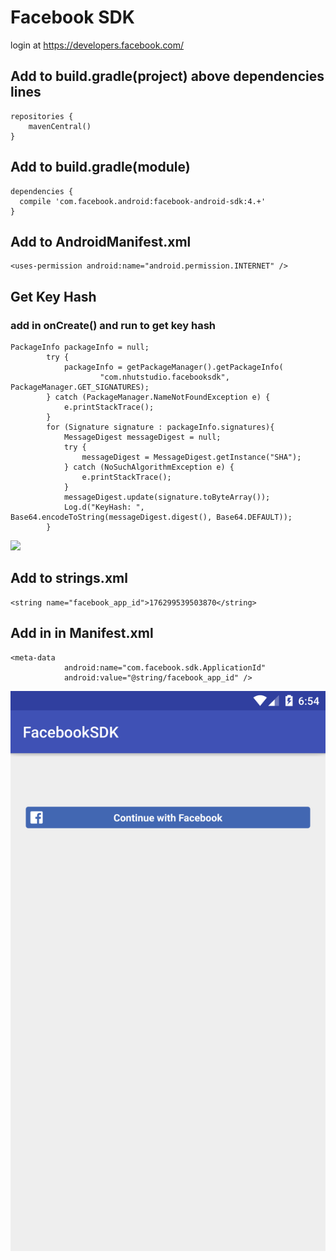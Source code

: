 # Facebook SDK
login at https://developers.facebook.com/
## Add to build.gradle(project) above dependencies lines
```
repositories {
	mavenCentral() 
}
```

## Add to build.gradle(module)
```
dependencies { 
  compile 'com.facebook.android:facebook-android-sdk:4.+'
}
```
## Add to AndroidManifest.xml
```
<uses-permission android:name="android.permission.INTERNET" />
```

## Get Key Hash
### add in onCreate() and run to get key hash
```
PackageInfo packageInfo = null;
        try {
            packageInfo = getPackageManager().getPackageInfo(
                    "com.nhutstudio.facebooksdk", PackageManager.GET_SIGNATURES);
        } catch (PackageManager.NameNotFoundException e) {
            e.printStackTrace();
        }
        for (Signature signature : packageInfo.signatures){
            MessageDigest messageDigest = null;
            try {
                messageDigest = MessageDigest.getInstance("SHA");
            } catch (NoSuchAlgorithmException e) {
                e.printStackTrace();
            }
            messageDigest.update(signature.toByteArray());
            Log.d("KeyHash: ", Base64.encodeToString(messageDigest.digest(), Base64.DEFAULT));
        }
```

<img src="https://github.com/dinhtho/FacebookSDK/blob/master/image2.png" width="800"/>

## Add to strings.xml
```
<string name="facebook_app_id">176299539503870</string>
```

## Add in <Application></Application> in Manifest.xml
```
<meta-data
            android:name="com.facebook.sdk.ApplicationId"
            android:value="@string/facebook_app_id" />
```
<img src="https://github.com/dinhtho/FacebookSDK/blob/master/image.png" width="800"/>
